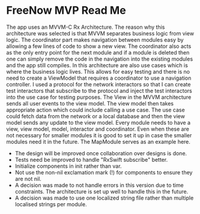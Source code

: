 # FreeNow MVP Read Me

The app uses an MVVM-C Rx Architecture.
The reason why this architecture was selected is that MVVM separates business logic from view logic.
The coordinator part makes navigation between modules easy by allowing a few lines of code to show a new view. The coordinator also acts as the only entry point for the next module and if a module is deleted then one can simply remove the code in the navigation into the existing modules and the app still compiles.
In this architecture are also use cases which is where the business logic lives. This allows for easy testing and there is no need to create a ViewModel that requires a coordinator to use a navigation controller. 
I used a protocol for the network interactors so that I can create test interactors that subscribe to the protocol and inject the test interactors into the use case for testing purposes.
The View in the MVVM architecture sends all user events to the view model. The view model then takes appropriate action which could include calling a use case. The use case could fetch data from the network or a local database and then the view model sends any update to the view model.
Every module needs to have a view, view model, model, interactor and coordinator. Even when these are not necessary for smaller modules it is good to set it up in case the smaller modules need it in the future. The MapModule serves as an example here.

- The design will be improved once collaboration over designs is done.
- Tests need be improved to handle "RxSwift subscribe" better.
- Initialize components in init rather than var.
- Not use the non-nil exclamation mark (!) for components to ensure they are not nil.
- A decision was made to not handle errors in this version due to time constraints. The architecture is set up well to handle this in the future.
- A decision was made to use one localized string file rather than multiple localised strings per module.
